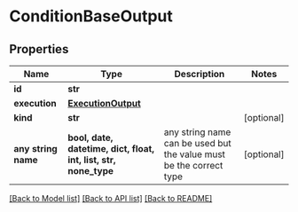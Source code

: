 # ConditionBaseOutput


## Properties
Name | Type | Description | Notes
------------ | ------------- | ------------- | -------------
**id** | **str** |  | 
**execution** | [**ExecutionOutput**](ExecutionOutput.md) |  | 
**kind** | **str** |  | [optional] 
**any string name** | **bool, date, datetime, dict, float, int, list, str, none_type** | any string name can be used but the value must be the correct type | [optional]

[[Back to Model list]](../README.md#documentation-for-models) [[Back to API list]](../README.md#documentation-for-api-endpoints) [[Back to README]](../README.md)


